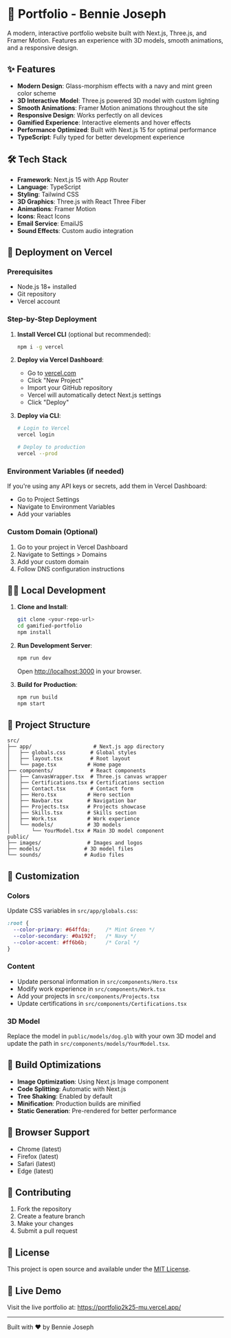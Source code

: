 # 🚀  Portfolio - Bennie Joseph

A modern, interactive portfolio website built with Next.js, Three.js, and Framer Motion. Features an experience with 3D models, smooth animations, and a responsive design.

## ✨ Features

- **Modern Design**: Glass-morphism effects with a navy and mint green color scheme
- **3D Interactive Model**: Three.js powered 3D model with custom lighting
- **Smooth Animations**: Framer Motion animations throughout the site
- **Responsive Design**: Works perfectly on all devices
- **Gamified Experience**: Interactive elements and hover effects
- **Performance Optimized**: Built with Next.js 15 for optimal performance
- **TypeScript**: Fully typed for better development experience

## 🛠️ Tech Stack

- **Framework**: Next.js 15 with App Router
- **Language**: TypeScript
- **Styling**: Tailwind CSS
- **3D Graphics**: Three.js with React Three Fiber
- **Animations**: Framer Motion
- **Icons**: React Icons
- **Email Service**: EmailJS
- **Sound Effects**: Custom audio integration

## 🚀 Deployment on Vercel

### Prerequisites
- Node.js 18+ installed
- Git repository
- Vercel account

### Step-by-Step Deployment

1. **Install Vercel CLI** (optional but recommended):
   ```bash
   npm i -g vercel
   ```

2. **Deploy via Vercel Dashboard**:
   - Go to [vercel.com](https://vercel.com)
   - Click "New Project"
   - Import your GitHub repository
   - Vercel will automatically detect Next.js settings
   - Click "Deploy"

3. **Deploy via CLI**:
   ```bash
   # Login to Vercel
   vercel login
   
   # Deploy to production
   vercel --prod
   ```

### Environment Variables (if needed)
If you're using any API keys or secrets, add them in Vercel Dashboard:
- Go to Project Settings
- Navigate to Environment Variables
- Add your variables

### Custom Domain (Optional)
1. Go to your project in Vercel Dashboard
2. Navigate to Settings > Domains
3. Add your custom domain
4. Follow DNS configuration instructions

## 🏃‍♂️ Local Development

1. **Clone and Install**:
   ```bash
   git clone <your-repo-url>
   cd gamified-portfolio
   npm install
   ```

2. **Run Development Server**:
   ```bash
   npm run dev
   ```
   Open [http://localhost:3000](http://localhost:3000) in your browser.

3. **Build for Production**:
   ```bash
   npm run build
   npm start
   ```

## 📁 Project Structure

```
src/
├── app/                    # Next.js app directory
│   ├── globals.css        # Global styles
│   ├── layout.tsx         # Root layout
│   └── page.tsx          # Home page
├── components/            # React components
│   ├── CanvasWrapper.tsx  # Three.js canvas wrapper
│   ├── Certifications.tsx # Certifications section
│   ├── Contact.tsx        # Contact form
│   ├── Hero.tsx          # Hero section
│   ├── Navbar.tsx        # Navigation bar
│   ├── Projects.tsx      # Projects showcase
│   ├── Skills.tsx        # Skills section
│   ├── Work.tsx          # Work experience
│   └── models/           # 3D models
│       └── YourModel.tsx # Main 3D model component
public/
├── images/               # Images and logos
├── models/              # 3D model files
└── sounds/              # Audio files
```

## 🎨 Customization

### Colors
Update CSS variables in `src/app/globals.css`:
```css
:root {
  --color-primary: #64ffda;     /* Mint Green */
  --color-secondary: #0a192f;   /* Navy */
  --color-accent: #ff6b6b;      /* Coral */
}
```

### Content
- Update personal information in `src/components/Hero.tsx`
- Modify work experience in `src/components/Work.tsx`
- Add your projects in `src/components/Projects.tsx`
- Update certifications in `src/components/Certifications.tsx`

### 3D Model
Replace the model in `public/models/dog.glb` with your own 3D model and update the path in `src/components/models/YourModel.tsx`.

## 🔧 Build Optimizations

- **Image Optimization**: Using Next.js Image component
- **Code Splitting**: Automatic with Next.js
- **Tree Shaking**: Enabled by default
- **Minification**: Production builds are minified
- **Static Generation**: Pre-rendered for better performance

## 📱 Browser Support

- Chrome (latest)
- Firefox (latest)
- Safari (latest)
- Edge (latest)

## 🤝 Contributing

1. Fork the repository
2. Create a feature branch
3. Make your changes
4. Submit a pull request

## 📄 License

This project is open source and available under the [MIT License](LICENSE).

## 🌟 Live Demo

Visit the live portfolio at: https://portfolio2k25-mu.vercel.app/

---

Built with ❤️ by Bennie Joseph
